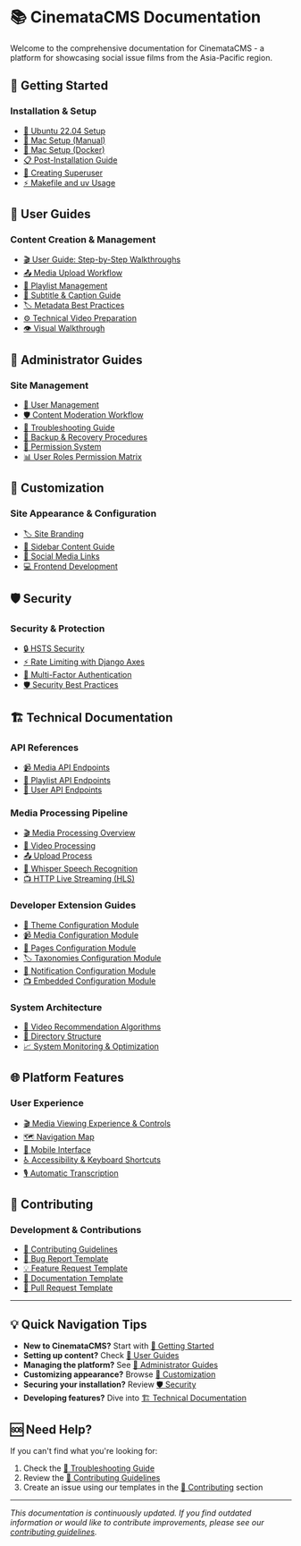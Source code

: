 # 📚 CinemataCMS Documentation

Welcome to the comprehensive documentation for CinemataCMS - a platform for showcasing social issue films from the Asia-Pacific region.

## 🚀 Getting Started

### Installation & Setup
- [🐧 Ubuntu 22.04 Setup](setup/ubuntu-22.04-setup.md)
- [🍎 Mac Setup (Manual)](setup/mac_setup.md)
- [🐳 Mac Setup (Docker)](setup/mac-setup-docker.md)
- [📋 Post-Installation Guide](setup/Post-installation-guide.md)
- [👑 Creating Superuser](setup/creating_superuser.md)
- [⚡ Makefile and uv Usage](setup/makefile-and-uv.md)

## 👤 User Guides

### Content Creation & Management
- [🎬 User Guide: Step-by-Step Walkthroughs](user-guides/cinemata_user_guide.md)
- [📤 Media Upload Workflow](user-guides/media_upload_workflow.md)
- [🎵 Playlist Management](user-guides/playlist_management.md)
- [📝 Subtitle & Caption Guide](user-guides/subtitle_caption_guide.md)
- [🏷️ Metadata Best Practices](user-guides/metadata_best_practices.md)
- [⚙️ Technical Video Preparation](user-guides/tech-preparations-video-uploads.md)
- [👁️ Visual Walkthrough](user-guides/visual_walkthrough.md)

## 🔧 Administrator Guides

### Site Management
- [👥 User Management](admin-guides/user_management.md)
- [🛡️ Content Moderation Workflow](admin-guides/content_moderation_workflow.md)
- [🚨 Troubleshooting Guide](admin-guides/troubleshooting_guide.md)
- [💾 Backup & Recovery Procedures](admin-guides/backup_and_recovery_procedures.md)
- [🔐 Permission System](admin-guides/permission_system.md)
- [📊 User Roles Permission Matrix](admin-guides/cinematacms-roles-permission-matrix.md)

## 🎨 Customization

### Site Appearance & Configuration
- [🏷️ Site Branding](customization/site-branding.md)
- [📑 Sidebar Content Guide](customization/sidebar-content-guide.md)
- [📱 Social Media Links](customization/Customise-social-media-links.md)
- [💻 Frontend Development](customization/frontend-development.md)

## 🛡️ Security

### Security & Protection
- [🔒 HSTS Security](security/hsts-security.md)
- [⚡ Rate Limiting with Django Axes](security/Rate-limiting-with-django-axes.md)
- [🔐 Multi-Factor Authentication](security/mfa_authentication.md)
- [🛡️ Security Best Practices](security/security_best_practices.md)

## 🏗️ Technical Documentation

### API References
- [📹 Media API Endpoints](technical/API-endpoints/media-endpoints.md)
- [🎵 Playlist API Endpoints](technical/API-endpoints/playlist-endpoints.md)
- [👤 User API Endpoints](technical/API-endpoints/user-endpoints.md)

### Media Processing Pipeline
- [🎬 Media Processing Overview](technical/media-processing/intro-media-processing-pipeline-docu.md)
- [🔄 Video Processing](technical/media-processing/video-processing-overview.md)
- [📤 Upload Process](technical/media-processing/upload-process.md)
- [🎤 Whisper Speech Recognition](technical/media-processing/whisper-speech-reconition.md)
- [📺 HTTP Live Streaming (HLS)](technical/media-processing/http-live-streaming-process.md)

### Developer Extension Guides
- [🎨 Theme Configuration Module](technical/developer-extensions/theme-configuration-module.md)
- [📹 Media Configuration Module](technical/developer-extensions/media-configuration-module.md)
- [📄 Pages Configuration Module](technical/developer-extensions/pages-configuration-module.md)
- [🏷️ Taxonomies Configuration Module](technical/developer-extensions/taxonomies-configuration-module.md)
- [🔔 Notification Configuration Module](technical/developer-extensions/notification-confirguration-module.md)
- [📺 Embedded Configuration Module](technical/developer-extensions/embedded-configuration-module.md)

### System Architecture
- [🤖 Video Recommendation Algorithms](technical/CinemataCMS-recommendations-algorithms.md)
- [📁 Directory Structure](technical/directory.md)
- [📈 System Monitoring & Optimization](technical/system_monitoring_and_optimization.md)

## 🌐 Platform Features

### User Experience
- [🎬 Media Viewing Experience & Controls](features/Media_Viewing_Experience_and_Controls.md)
- [🗺️ Navigation Map](features/navigation_map.md)
- [📱 Mobile Interface](features/mobile_interface.md)
- [♿ Accessibility & Keyboard Shortcuts](features/Cinemata_Accessibility_Keyboard_Shortcuts.md)
- [🎙️ Automatic Transcription](features/automatic_transcription.md)

## 🤝 Contributing

### Development & Contributions
- [🤝 Contributing Guidelines](contributing/CONTRIBUTING.md)
- [🐛 Bug Report Template](contributing/bug_report.md)
- [💡 Feature Request Template](contributing/feature_request.md)
- [📝 Documentation Template](contributing/documentation.md)
- [🔄 Pull Request Template](contributing/PULL_REQUEST_TEMPLATE.md)

---

## 💡 Quick Navigation Tips

- **New to CinemataCMS?** Start with [🚀 Getting Started](#-getting-started)
- **Setting up content?** Check [👤 User Guides](#-user-guides)
- **Managing the platform?** See [🔧 Administrator Guides](#-administrator-guides)
- **Customizing appearance?** Browse [🎨 Customization](#-customization)
- **Securing your installation?** Review [🛡️ Security](#️-security)
- **Developing features?** Dive into [🏗️ Technical Documentation](#️-technical-documentation)

## 🆘 Need Help?

If you can't find what you're looking for:
1. Check the [🚨 Troubleshooting Guide](admin-guides/troubleshooting_guide.md)
2. Review the [🤝 Contributing Guidelines](contributing/CONTRIBUTING.md)
3. Create an issue using our templates in the [🤝 Contributing](#-contributing) section

---

*This documentation is continuously updated. If you find outdated information or would like to contribute improvements, please see our [contributing guidelines](contributing/CONTRIBUTING.md).*